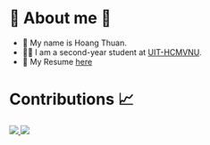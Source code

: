 ﻿<!--
**triphan2k3/triphan2k3** is a ✨ _special_ ✨ repository because its `README.md` (this file) appears on your GitHub profile.

Here are some ideas to get you started:

- 🔭 I’m currently working on ...
- 🌱 I’m currently learning ...
- 👯 I’m looking to collaborate on ...
- 🤔 I’m looking for help with ...
- 💬 Ask me about ...
- 📫 How to reach me: ...
- 😄 Pronouns: ...
- ⚡ Fun fact: ...
-->
# 🔭 About me 🔭

- 👻 My name is Hoang Thuan.
- 👨‍🎓 I am a second-year student at [UIT-HCMVNU](https://www.uit.edu.vn/). 
- 💬 My Resume <a href="./Resume.pdf"> here </a>

# Contributions 📈
<a href="https://github.com/anuraghazra/github-readme-stats">
  <img src="https://github-readme-stats.vercel.app/api?username=hoho303&show_icons=true&theme=radical" />
</a>
<a href="https://github.com/anuraghazra/convoychat">
  <img src="https://github-readme-streak-stats.herokuapp.com?user=triphan2k3&theme=dark&hide_border=true&date_format=j%20M%5B%20Y%5D&fire=DD2727" />
</a>
